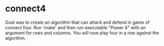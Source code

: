 # connect4
Goal was to create an algorithm that can attack and defend in game of connect four. Run 'make' and then run executable "Power 4" with an argument for rows and columns.
You will now play four in a row against the algorithm.
